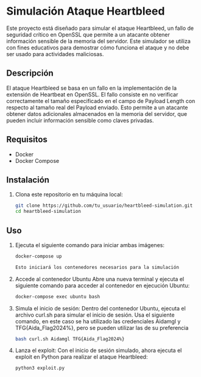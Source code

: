 # Simulación Ataque Heartbleed

Este proyecto está diseñado para simular el ataque Heartbleed, un fallo de seguridad crítico en OpenSSL que permite a un atacante obtener información sensible de la memoria del servidor. Este simulador se utiliza con fines educativos para demostrar cómo funciona el ataque y no debe ser usado para actividades maliciosas.

## Descripción

El ataque Heartbleed se basa en un fallo en la implementación de la extensión de Heartbeat en OpenSSL. El fallo consiste en no verificar correctamente el tamaño especificado en el campo de Payload Length con respecto al tamaño real del Payload enviado. Esto permite a un atacante obtener datos adicionales almacenados en la memoria del servidor, que pueden incluir información sensible como claves privadas.

## Requisitos

- Docker
- Docker Compose

## Instalación

1. Clona este repositorio en tu máquina local:

   ```bash
   git clone https://github.com/tu_usuario/heartbleed-simulation.git
   cd heartbleed-simulation
## Uso
1. Ejecuta el siguiente comando para iniciar ambas imágenes:
   ```bash
   docker-compose up

   Esto iniciará los contenedores necesarios para la simulación
2. Accede al contenedor Ubuntu
   Abre una nueva terminal y ejecuta el siguiente comando para acceder al contenedor en ejecución Ubuntu:
   ```bash
   docker-compose exec ubuntu bash
3. Simula el inicio de sesión:
   Dentro del contenedor Ubuntu, ejecuta el archivo curl.sh para simular el inicio de sesión. Usa el siguiente comando, en este caso se ha utilizado las credenciales Aidamgl y TFG{Aida_Flag2024%}, pero se pueden utilizar las de su preferencia
   ```bash
   bash curl.sh Aidamgl TFG{Aida_Flag2024%}
4. Lanza el exploit:
   Con el inicio de sesión simulado, ahora ejecuta el exploit en Python para realizar el ataque Heartbleed:
   ```bash
   python3 exploit.py
